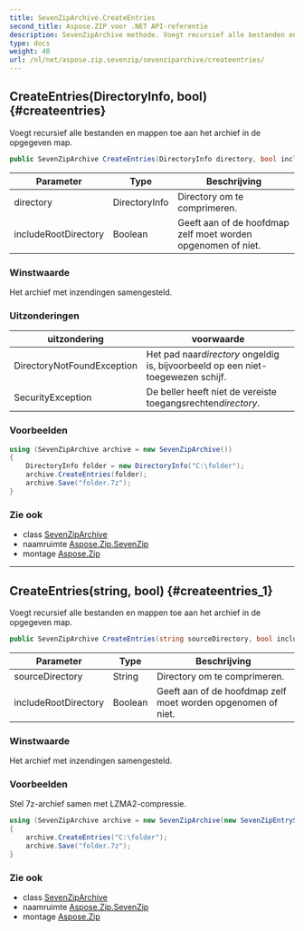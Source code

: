 ```yaml
---
title: SevenZipArchive.CreateEntries
second_title: Aspose.ZIP voor .NET API-referentie
description: SevenZipArchive methode. Voegt recursief alle bestanden en mappen toe aan het archief in de opgegeven map.
type: docs
weight: 40
url: /nl/net/aspose.zip.sevenzip/sevenziparchive/createentries/
---
```

## CreateEntries(DirectoryInfo, bool) {#createentries}

Voegt recursief alle bestanden en mappen toe aan het archief in de opgegeven map.

```csharp
public SevenZipArchive CreateEntries(DirectoryInfo directory, bool includeRootDirectory = true)
```

| Parameter | Type | Beschrijving |
| --- | --- | --- |
| directory | DirectoryInfo | Directory om te comprimeren. |
| includeRootDirectory | Boolean | Geeft aan of de hoofdmap zelf moet worden opgenomen of niet. |

### Winstwaarde

Het archief met inzendingen samengesteld.

### Uitzonderingen

| uitzondering | voorwaarde |
| --- | --- |
| DirectoryNotFoundException | Het pad naar*directory* ongeldig is, bijvoorbeeld op een niet-toegewezen schijf. |
| SecurityException | De beller heeft niet de vereiste toegangsrechten*directory*. |

### Voorbeelden

```csharp
using (SevenZipArchive archive = new SevenZipArchive())
{
    DirectoryInfo folder = new DirectoryInfo("C:\folder");
    archive.CreateEntries(folder);
    archive.Save("folder.7z");
}
```

### Zie ook

* class [SevenZipArchive](../)
* naamruimte [Aspose.Zip.SevenZip](../../sevenziparchive/)
* montage [Aspose.Zip](../../../)

---

## CreateEntries(string, bool) {#createentries_1}

Voegt recursief alle bestanden en mappen toe aan het archief in de opgegeven map.

```csharp
public SevenZipArchive CreateEntries(string sourceDirectory, bool includeRootDirectory = true)
```

| Parameter | Type | Beschrijving |
| --- | --- | --- |
| sourceDirectory | String | Directory om te comprimeren. |
| includeRootDirectory | Boolean | Geeft aan of de hoofdmap zelf moet worden opgenomen of niet. |

### Winstwaarde

Het archief met inzendingen samengesteld.

### Voorbeelden

Stel 7z-archief samen met LZMA2-compressie.

```csharp
using (SevenZipArchive archive = new SevenZipArchive(new SevenZipEntrySettings(new SevenZipLZMACompressionSettings())))
{
    archive.CreateEntries("C:\folder");
    archive.Save("folder.7z");
}
```

### Zie ook

* class [SevenZipArchive](../)
* naamruimte [Aspose.Zip.SevenZip](../../sevenziparchive/)
* montage [Aspose.Zip](../../../)


